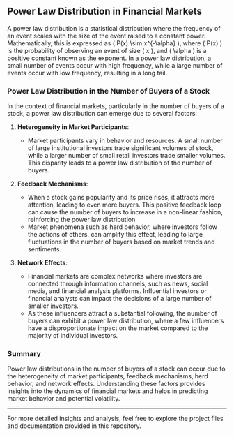 

## Power Law Distribution in Financial Markets

A power law distribution is a statistical distribution where the frequency of an event scales with the size of the event raised to a constant power. Mathematically, this is expressed as \( P(x) \sim x^{-\alpha} \), where \( P(x) \) is the probability of observing an event of size \( x \), and \( \alpha \) is a positive constant known as the exponent. In a power law distribution, a small number of events occur with high frequency, while a large number of events occur with low frequency, resulting in a long tail.

### Power Law Distribution in the Number of Buyers of a Stock

In the context of financial markets, particularly in the number of buyers of a stock, a power law distribution can emerge due to several factors:

1. **Heterogeneity in Market Participants**: 
    - Market participants vary in behavior and resources. A small number of large institutional investors trade significant volumes of stock, while a larger number of small retail investors trade smaller volumes. This disparity leads to a power law distribution of the number of buyers.

2. **Feedback Mechanisms**: 
    - When a stock gains popularity and its price rises, it attracts more attention, leading to even more buyers. This positive feedback loop can cause the number of buyers to increase in a non-linear fashion, reinforcing the power law distribution.
    - Market phenomena such as herd behavior, where investors follow the actions of others, can amplify this effect, leading to large fluctuations in the number of buyers based on market trends and sentiments.

3. **Network Effects**: 
    - Financial markets are complex networks where investors are connected through information channels, such as news, social media, and financial analysis platforms. Influential investors or financial analysts can impact the decisions of a large number of smaller investors.
    - As these influencers attract a substantial following, the number of buyers can exhibit a power law distribution, where a few influencers have a disproportionate impact on the market compared to the majority of individual investors.

### Summary

Power law distributions in the number of buyers of a stock can occur due to the heterogeneity of market participants, feedback mechanisms, herd behavior, and network effects. Understanding these factors provides insights into the dynamics of financial markets and helps in predicting market behavior and potential volatility.

---

For more detailed insights and analysis, feel free to explore the project files and documentation provided in this repository.
